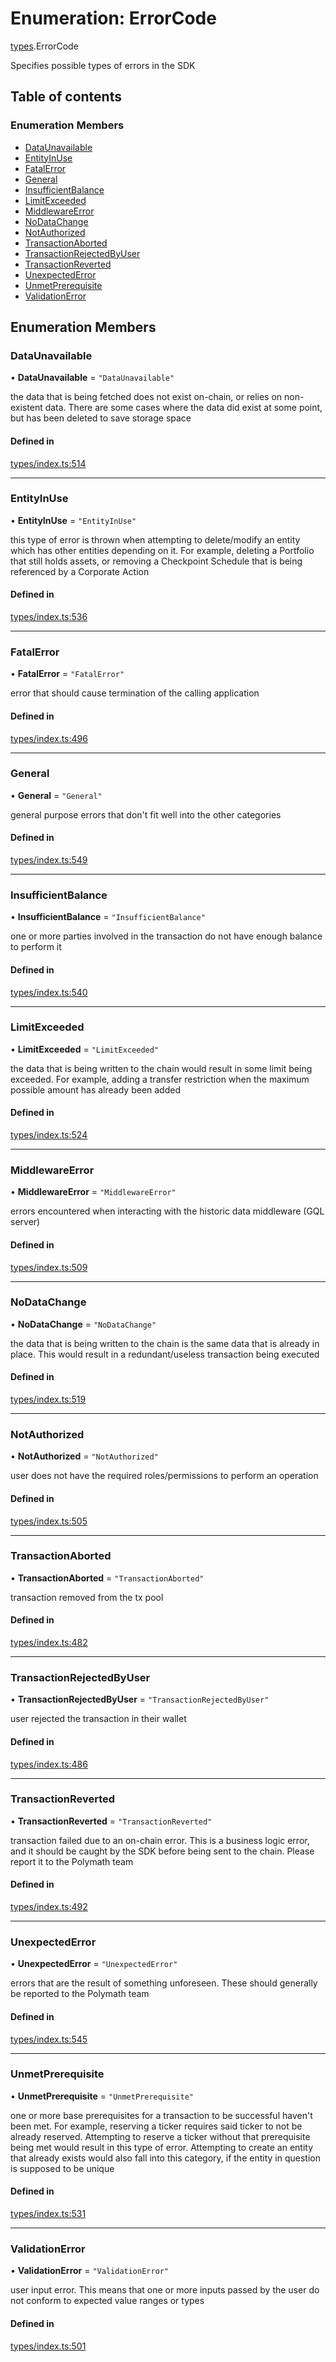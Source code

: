 # Enumeration: ErrorCode

[types](../wiki/types).ErrorCode

Specifies possible types of errors in the SDK

## Table of contents

### Enumeration Members

- [DataUnavailable](../wiki/types.ErrorCode#dataunavailable)
- [EntityInUse](../wiki/types.ErrorCode#entityinuse)
- [FatalError](../wiki/types.ErrorCode#fatalerror)
- [General](../wiki/types.ErrorCode#general)
- [InsufficientBalance](../wiki/types.ErrorCode#insufficientbalance)
- [LimitExceeded](../wiki/types.ErrorCode#limitexceeded)
- [MiddlewareError](../wiki/types.ErrorCode#middlewareerror)
- [NoDataChange](../wiki/types.ErrorCode#nodatachange)
- [NotAuthorized](../wiki/types.ErrorCode#notauthorized)
- [TransactionAborted](../wiki/types.ErrorCode#transactionaborted)
- [TransactionRejectedByUser](../wiki/types.ErrorCode#transactionrejectedbyuser)
- [TransactionReverted](../wiki/types.ErrorCode#transactionreverted)
- [UnexpectedError](../wiki/types.ErrorCode#unexpectederror)
- [UnmetPrerequisite](../wiki/types.ErrorCode#unmetprerequisite)
- [ValidationError](../wiki/types.ErrorCode#validationerror)

## Enumeration Members

### DataUnavailable

• **DataUnavailable** = ``"DataUnavailable"``

the data that is being fetched does not exist on-chain, or relies on non-existent data. There are
  some cases where the data did exist at some point, but has been deleted to save storage space

#### Defined in

[types/index.ts:514](https://github.com/PolymathNetwork/polymesh-sdk/blob/c37bc05d/src/types/index.ts#L514)

___

### EntityInUse

• **EntityInUse** = ``"EntityInUse"``

this type of error is thrown when attempting to delete/modify an entity which has other entities depending on it. For example, deleting
  a Portfolio that still holds assets, or removing a Checkpoint Schedule that is being referenced by a Corporate Action

#### Defined in

[types/index.ts:536](https://github.com/PolymathNetwork/polymesh-sdk/blob/c37bc05d/src/types/index.ts#L536)

___

### FatalError

• **FatalError** = ``"FatalError"``

error that should cause termination of the calling application

#### Defined in

[types/index.ts:496](https://github.com/PolymathNetwork/polymesh-sdk/blob/c37bc05d/src/types/index.ts#L496)

___

### General

• **General** = ``"General"``

general purpose errors that don't fit well into the other categories

#### Defined in

[types/index.ts:549](https://github.com/PolymathNetwork/polymesh-sdk/blob/c37bc05d/src/types/index.ts#L549)

___

### InsufficientBalance

• **InsufficientBalance** = ``"InsufficientBalance"``

one or more parties involved in the transaction do not have enough balance to perform it

#### Defined in

[types/index.ts:540](https://github.com/PolymathNetwork/polymesh-sdk/blob/c37bc05d/src/types/index.ts#L540)

___

### LimitExceeded

• **LimitExceeded** = ``"LimitExceeded"``

the data that is being written to the chain would result in some limit being exceeded. For example, adding a transfer
  restriction when the maximum possible amount has already been added

#### Defined in

[types/index.ts:524](https://github.com/PolymathNetwork/polymesh-sdk/blob/c37bc05d/src/types/index.ts#L524)

___

### MiddlewareError

• **MiddlewareError** = ``"MiddlewareError"``

errors encountered when interacting with the historic data middleware (GQL server)

#### Defined in

[types/index.ts:509](https://github.com/PolymathNetwork/polymesh-sdk/blob/c37bc05d/src/types/index.ts#L509)

___

### NoDataChange

• **NoDataChange** = ``"NoDataChange"``

the data that is being written to the chain is the same data that is already in place. This would result
  in a redundant/useless transaction being executed

#### Defined in

[types/index.ts:519](https://github.com/PolymathNetwork/polymesh-sdk/blob/c37bc05d/src/types/index.ts#L519)

___

### NotAuthorized

• **NotAuthorized** = ``"NotAuthorized"``

user does not have the required roles/permissions to perform an operation

#### Defined in

[types/index.ts:505](https://github.com/PolymathNetwork/polymesh-sdk/blob/c37bc05d/src/types/index.ts#L505)

___

### TransactionAborted

• **TransactionAborted** = ``"TransactionAborted"``

transaction removed from the tx pool

#### Defined in

[types/index.ts:482](https://github.com/PolymathNetwork/polymesh-sdk/blob/c37bc05d/src/types/index.ts#L482)

___

### TransactionRejectedByUser

• **TransactionRejectedByUser** = ``"TransactionRejectedByUser"``

user rejected the transaction in their wallet

#### Defined in

[types/index.ts:486](https://github.com/PolymathNetwork/polymesh-sdk/blob/c37bc05d/src/types/index.ts#L486)

___

### TransactionReverted

• **TransactionReverted** = ``"TransactionReverted"``

transaction failed due to an on-chain error. This is a business logic error,
  and it should be caught by the SDK before being sent to the chain.
  Please report it to the Polymath team

#### Defined in

[types/index.ts:492](https://github.com/PolymathNetwork/polymesh-sdk/blob/c37bc05d/src/types/index.ts#L492)

___

### UnexpectedError

• **UnexpectedError** = ``"UnexpectedError"``

errors that are the result of something unforeseen.
  These should generally be reported to the Polymath team

#### Defined in

[types/index.ts:545](https://github.com/PolymathNetwork/polymesh-sdk/blob/c37bc05d/src/types/index.ts#L545)

___

### UnmetPrerequisite

• **UnmetPrerequisite** = ``"UnmetPrerequisite"``

one or more base prerequisites for a transaction to be successful haven't been met. For example, reserving a ticker requires
  said ticker to not be already reserved. Attempting to reserve a ticker without that prerequisite being met would result in this
  type of error. Attempting to create an entity that already exists would also fall into this category,
  if the entity in question is supposed to be unique

#### Defined in

[types/index.ts:531](https://github.com/PolymathNetwork/polymesh-sdk/blob/c37bc05d/src/types/index.ts#L531)

___

### ValidationError

• **ValidationError** = ``"ValidationError"``

user input error. This means that one or more inputs passed by the user
  do not conform to expected value ranges or types

#### Defined in

[types/index.ts:501](https://github.com/PolymathNetwork/polymesh-sdk/blob/c37bc05d/src/types/index.ts#L501)
